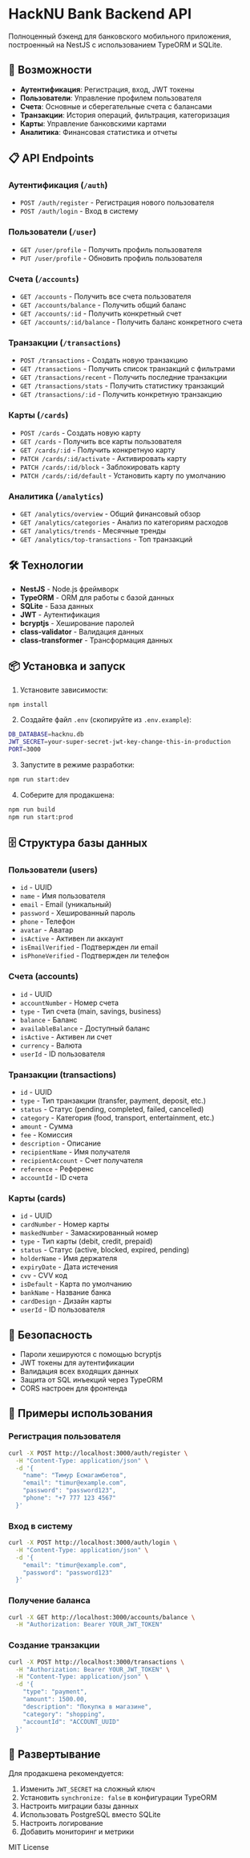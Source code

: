 # HackNU Bank Backend API

Полноценный бэкенд для банковского мобильного приложения, построенный на NestJS с использованием TypeORM и SQLite.

## 🚀 Возможности

- **Аутентификация**: Регистрация, вход, JWT токены
- **Пользователи**: Управление профилем пользователя
- **Счета**: Основные и сберегательные счета с балансами
- **Транзакции**: История операций, фильтрация, категоризация
- **Карты**: Управление банковскими картами
- **Аналитика**: Финансовая статистика и отчеты

## 📋 API Endpoints

### Аутентификация (`/auth`)

- `POST /auth/register` - Регистрация нового пользователя
- `POST /auth/login` - Вход в систему

### Пользователи (`/user`)

- `GET /user/profile` - Получить профиль пользователя
- `PUT /user/profile` - Обновить профиль пользователя

### Счета (`/accounts`)

- `GET /accounts` - Получить все счета пользователя
- `GET /accounts/balance` - Получить общий баланс
- `GET /accounts/:id` - Получить конкретный счет
- `GET /accounts/:id/balance` - Получить баланс конкретного счета

### Транзакции (`/transactions`)

- `POST /transactions` - Создать новую транзакцию
- `GET /transactions` - Получить список транзакций с фильтрами
- `GET /transactions/recent` - Получить последние транзакции
- `GET /transactions/stats` - Получить статистику транзакций
- `GET /transactions/:id` - Получить конкретную транзакцию

### Карты (`/cards`)

- `POST /cards` - Создать новую карту
- `GET /cards` - Получить все карты пользователя
- `GET /cards/:id` - Получить конкретную карту
- `PATCH /cards/:id/activate` - Активировать карту
- `PATCH /cards/:id/block` - Заблокировать карту
- `PATCH /cards/:id/default` - Установить карту по умолчанию

### Аналитика (`/analytics`)

- `GET /analytics/overview` - Общий финансовый обзор
- `GET /analytics/categories` - Анализ по категориям расходов
- `GET /analytics/trends` - Месячные тренды
- `GET /analytics/top-transactions` - Топ транзакций

## 🛠 Технологии

- **NestJS** - Node.js фреймворк
- **TypeORM** - ORM для работы с базой данных
- **SQLite** - База данных
- **JWT** - Аутентификация
- **bcryptjs** - Хеширование паролей
- **class-validator** - Валидация данных
- **class-transformer** - Трансформация данных

## 📦 Установка и запуск

1. Установите зависимости:
```bash
npm install
```

2. Создайте файл `.env` (скопируйте из `.env.example`):
```bash
DB_DATABASE=hacknu.db
JWT_SECRET=your-super-secret-jwt-key-change-this-in-production
PORT=3000
```

3. Запустите в режиме разработки:
```bash
npm run start:dev
```

4. Соберите для продакшена:
```bash
npm run build
npm run start:prod
```

## 🗄 Структура базы данных

### Пользователи (users)
- `id` - UUID
- `name` - Имя пользователя
- `email` - Email (уникальный)
- `password` - Хешированный пароль
- `phone` - Телефон
- `avatar` - Аватар
- `isActive` - Активен ли аккаунт
- `isEmailVerified` - Подтвержден ли email
- `isPhoneVerified` - Подтвержден ли телефон

### Счета (accounts)
- `id` - UUID
- `accountNumber` - Номер счета
- `type` - Тип счета (main, savings, business)
- `balance` - Баланс
- `availableBalance` - Доступный баланс
- `isActive` - Активен ли счет
- `currency` - Валюта
- `userId` - ID пользователя

### Транзакции (transactions)
- `id` - UUID
- `type` - Тип транзакции (transfer, payment, deposit, etc.)
- `status` - Статус (pending, completed, failed, cancelled)
- `category` - Категория (food, transport, entertainment, etc.)
- `amount` - Сумма
- `fee` - Комиссия
- `description` - Описание
- `recipientName` - Имя получателя
- `recipientAccount` - Счет получателя
- `reference` - Референс
- `accountId` - ID счета

### Карты (cards)
- `id` - UUID
- `cardNumber` - Номер карты
- `maskedNumber` - Замаскированный номер
- `type` - Тип карты (debit, credit, prepaid)
- `status` - Статус (active, blocked, expired, pending)
- `holderName` - Имя держателя
- `expiryDate` - Дата истечения
- `cvv` - CVV код
- `isDefault` - Карта по умолчанию
- `bankName` - Название банка
- `cardDesign` - Дизайн карты
- `userId` - ID пользователя

## 🔐 Безопасность

- Пароли хешируются с помощью bcryptjs
- JWT токены для аутентификации
- Валидация всех входящих данных
- Защита от SQL инъекций через TypeORM
- CORS настроен для фронтенда

## 📝 Примеры использования

### Регистрация пользователя
```bash
curl -X POST http://localhost:3000/auth/register \
  -H "Content-Type: application/json" \
  -d '{
    "name": "Тимур Есмагамбетов",
    "email": "timur@example.com",
    "password": "password123",
    "phone": "+7 777 123 4567"
  }'
```

### Вход в систему
```bash
curl -X POST http://localhost:3000/auth/login \
  -H "Content-Type: application/json" \
  -d '{
    "email": "timur@example.com",
    "password": "password123"
  }'
```

### Получение баланса
```bash
curl -X GET http://localhost:3000/accounts/balance \
  -H "Authorization: Bearer YOUR_JWT_TOKEN"
```

### Создание транзакции
```bash
curl -X POST http://localhost:3000/transactions \
  -H "Authorization: Bearer YOUR_JWT_TOKEN" \
  -H "Content-Type: application/json" \
  -d '{
    "type": "payment",
    "amount": 1500.00,
    "description": "Покупка в магазине",
    "category": "shopping",
    "accountId": "ACCOUNT_UUID"
  }'
```

## 🚀 Развертывание

Для продакшена рекомендуется:

1. Изменить `JWT_SECRET` на сложный ключ
2. Установить `synchronize: false` в конфигурации TypeORM
3. Настроить миграции базы данных
4. Использовать PostgreSQL вместо SQLite
5. Настроить логирование
6. Добавить мониторинг и метрики


MIT License
